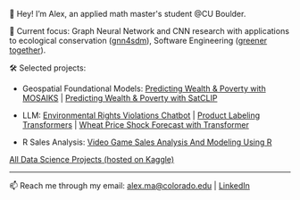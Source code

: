 👋 Hey! I’m Alex, an applied math master's student @CU Boulder.

🚀 Current focus: Graph Neural Network and CNN research with applications to ecological conservation ([gnn4sdm](https://github.com/tianyimasf/gnn4sdm)), Software Engineering ([greener together](https://github.com/tianyimasf/greener-together)). 

🛠️ Selected projects: 

- Geospatial Foundational Models: [Predicting Wealth & Poverty with MOSAIKS](https://www.kaggle.com/code/tianyimasf/predicting-wealth-poverty-with-mosaiks) | [Predicting Wealth & Poverty with SatCLIP](https://www.kaggle.com/code/tianyimasf/predicting-wealth-poverty-with-satclip)

- LLM: [Environmental Rights Violations Chatbot](https://www.kaggle.com/code/tianyimasf/environmental-rights-violations-chatbot) | [Product Labeling Transformers](https://www.kaggle.com/code/tianyimasf/product-labeling-transformers) | [Wheat Price Shock Forecast with Transformer](https://www.kaggle.com/code/tianyimasf/wheat-price-shock-forecast)

- R Sales Analysis: [Video Game Sales Analysis And Modeling Using R](https://www.kaggle.com/code/tianyimasf/r-feature-analysis-modeling)

[All Data Science Projects (hosted on Kaggle)](https://tianyimasf.github.io/ai-for-good-projects.html)

---

📫 Reach me through my email: alex.ma@colorado.edu | [LinkedIn](https://www.linkedin.com/in/alex-tianyi-ma/)
